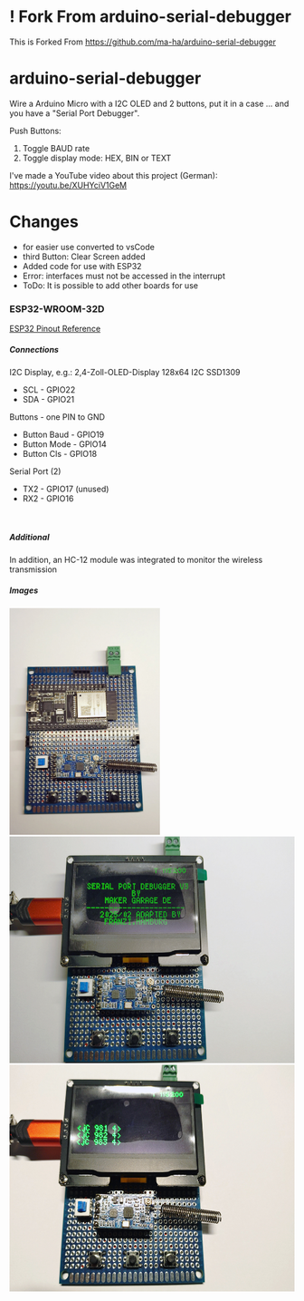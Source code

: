 # ! Fork From arduino-serial-debugger
This is Forked From https://github.com/ma-ha/arduino-serial-debugger

# arduino-serial-debugger

Wire a Arduino Micro with a I2C OLED and 2 buttons, put it in a case 
... and you have a "Serial Port Debugger".

Push Buttons:
1. Toggle BAUD rate
2. Toggle display mode: HEX, BIN or TEXT

I've made a YouTube video about this project (German):
https://youtu.be/XUHYciV1GeM


# Changes
- for easier use converted to vsCode
- third Button: Clear Screen added
- Added code for use with ESP32
- Error: interfaces must not be accessed in the interrupt
- ToDo: It is possible to add other boards for use

### ESP32-WROOM-32D

[ESP32 Pinout Reference](https://lastminuteengineers.com/esp32-pinout-reference/)
<br>

##### Connections
I2C Display, e.g.: 2,4-Zoll-OLED-Display 128x64 I2C SSD1309
- SCL - GPIO22
- SDA - GPIO21

Buttons - one PIN to GND
- Button Baud - GPIO19
- Button Mode - GPIO14
- Button Cls  - GPIO18

Serial Port (2)
- TX2 - GPIO17 (unused)
- RX2 - GPIO16
<br>

##### Additional
In addition, an HC-12 module was integrated
to monitor the wireless transmission
<br>

##### Images
<img src="/Images/IMG_20250225_192316.jpg" height="400px" title="PCB with ESP32">   
<img src="/Images/IMG_20250225_192532.jpg" height="400px" title="Boot Screen">   
<img src="/Images/IMG_20250225_192747.jpg" height="400px" title="Monitoring">   

